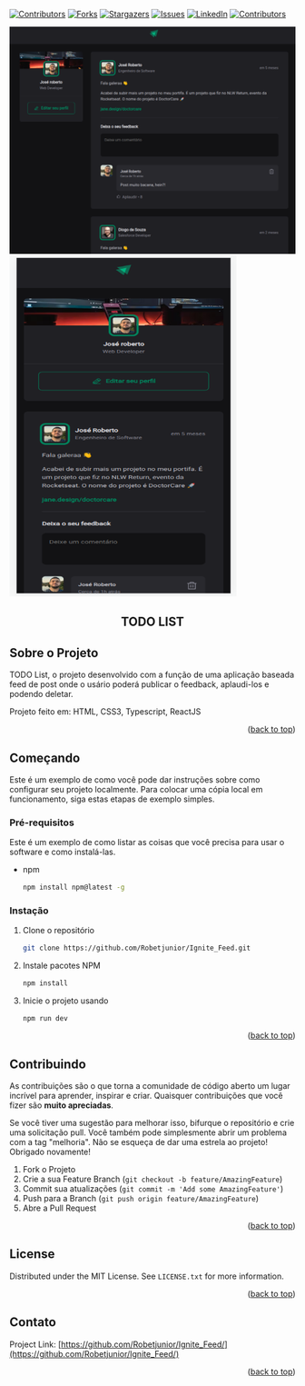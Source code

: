 <!-- Improved compatibility of back to top link: See: https://github.com/othneildrew/Best-README-Template/pull/73 -->
<a name="readme-top"></a>
<!--
*** Thanks for checking out the Best-README-Template. If you have a suggestion
*** that would make this better, please fork the repo and create a pull request
*** or simply open an issue with the tag "enhancement".
*** Don't forget to give the project a star!
*** Thanks again! Now go create something AMAZING! :D
-->



<!-- PROJECT SHIELDS -->
<!--
*** I'm using markdown "reference style" links for readability.
*** Reference links are enclosed in brackets [ ] instead of parentheses ( ).
*** See the bottom of this document for the declaration of the reference variables
*** for contributors-url, forks-url, etc. This is an optional, concise syntax you may use.
*** https://www.markdownguide.org/basic-syntax/#reference-style-links
-->
[![Contributors][contributors-shield]][contributors-url]
[![Forks][forks-shield]][forks-url]
[![Stargazers][stars-shield]][stars-url]
[![Issues][issues-shield]][issues-url]
[![LinkedIn][linkedin-shield]][linkedin-url]
[![Contributors][contributors-shield]][contributors-url]

  <a href="https://github.com/Robetjunior/Ignite_Feed">
    <img src="./public/Ignite_Feed.png" alt="Logo" width="800" height="400">
  </a>
  <a href="https://github.com/Robetjunior/Ignite_Feed">
    <img src="./public/Ignite_Feed_Mobile.png" alt="Logo" width="400" height="600">
  </a>

<h2 align="center">TODO LIST</h2>


<!-- ABOUT THE PROJECT -->
## Sobre o Projeto

TODO List, o projeto desenvolvido com a função de uma aplicação baseada feed de post onde o usário poderá publicar o feedback, aplaudi-los e podendo deletar.

Projeto feito em: HTML, CSS3, Typescript, ReactJS

<p align="right">(<a href="#readme-top">back to top</a>)</p>


<!-- GETTING STARTED -->
## Começando

Este é um exemplo de como você pode dar instruções sobre como configurar seu projeto localmente.
Para colocar uma cópia local em funcionamento, siga estas etapas de exemplo simples.

### Pré-requisitos

Este é um exemplo de como listar as coisas que você precisa para usar o software e como instalá-las.
* npm
  ```sh
  npm install npm@latest -g
  ```

### Instação

1. Clone o repositório
   ```sh
   git clone https://github.com/Robetjunior/Ignite_Feed.git
   ```
2. Instale pacotes NPM
   ```sh
   npm install
   ```
3. Inicie o projeto usando
   ```
   npm run dev
   ```

<p align="right">(<a href="#readme-top">back to top</a>)</p>


<!-- CONTRIBUTING -->
## Contribuindo

As contribuições são o que torna a comunidade de código aberto um lugar incrível para aprender, inspirar e criar. Quaisquer contribuições que você fizer são **muito apreciadas**.

Se você tiver uma sugestão para melhorar isso, bifurque o repositório e crie uma solicitação pull. Você também pode simplesmente abrir um problema com a tag "melhoria".
Não se esqueça de dar uma estrela ao projeto! Obrigado novamente!

1. Fork o Projeto
2. Crie a sua Feature Branch (`git checkout -b feature/AmazingFeature`)
3. Commit sua atualizações (`git commit -m 'Add some AmazingFeature'`)
4. Push para a  Branch (`git push origin feature/AmazingFeature`)
5. Abre a Pull Request

<p align="right">(<a href="#readme-top">back to top</a>)</p>



<!-- LICENSE -->
## License

Distributed under the MIT License. See `LICENSE.txt` for more information.

<p align="right">(<a href="#readme-top">back to top</a>)</p>



<!-- CONTACT -->
## Contato

Project Link: [https://github.com/Robetjunior/Ignite_Feed/](https://github.com/Robetjunior/Ignite_Feed/)

<p align="right">(<a href="#readme-top">back to top</a>)</p>


<!-- MARKDOWN LINKS & IMAGES -->
<!-- https://www.markdownguide.org/basic-syntax/#reference-style-links -->
[contributors-shield]: https://img.shields.io/github/contributors/Robetjunior/Ignite_Feed.svg?style=for-the-badge
[contributors-url]: https://github.com/Robetjunior/Ignite_Feed/graphs/contributors
[forks-shield]: https://img.shields.io/github/forks/Robetjunior/Ignite_Feed.svg?style=for-the-badge
[forks-url]: https://github.com/Robetjunior/Ignite_Feed/network/members
[stars-shield]: https://img.shields.io/github/stars/Robetjunior/Ignite_Feed.svg?style=for-the-badge
[stars-url]: https://github.com/Robetjunior/Ignite_Feed/stargazers
[issues-shield]: https://img.shields.io/github/issues/Robetjunior/Ignite_Feed.svg?style=for-the-badge
[issues-url]: https://github.com/Robetjunior/Ignite_Feed/issues
[license-shield]: https://img.shields.io/github/license/Robetjunior/Ignite_Feed.svg?style=for-the-badge
[license-url]: https://github.com/Robetjunior/Ignite_Feed/blob/master/LICENSE.txt
[linkedin-shield]: https://img.shields.io/badge/-LinkedIn-black.svg?style=for-the-badge&logo=linkedin&colorB=555
[linkedin-url]: https://linkedin.com/in/josé-roberto-dev/